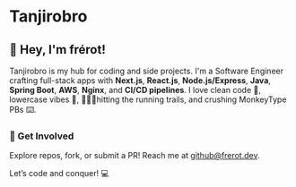 # Tanjirobro

## 👋 Hey, I'm frérot!

Tanjirobro is my hub for coding and side projects. I'm a Software Engineer crafting full-stack apps with **Next.js**, **React.js**, **Node.js/Express**, **Java**, **Spring Boot**, **AWS**, **Nginx**, and **CI/CD pipelines**. I love clean code 🧼, lowercase vibes 🔡, 🏃🏽‍♂️hitting the running trails, and crushing MonkeyType PBs ⌨️.


### 🤝 Get Involved
Explore repos, fork, or submit a PR! Reach me at [github@frerot.dev](mailto:github@frerot.dev).

Let’s code and conquer! 💻
